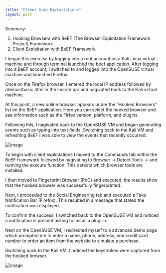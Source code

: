 ```yaml
---
title: "Client Side Exploitations"
layout: post
---
```

Summary:
  1. Hooking Browsers with BeEF (The Browser Exploitation Framework Project) Framework
  2. Client Exploitation with BeEF Framework

I began this exercise by logging into a root account on a Kali Linux virtual machine and through terminal launched the beef application.
After logging into a BeEF account, I switched to and logged into the OpenSUSE virtual machine and launched Firefox.

Once on the Firefox browser, I entered the local IP address followed by /demos/basic.html in the search bar and nagivated back to the Kali virtual machine.

At this point, a new online browser appears under the "Hooked Browsers" list on the BeEF application. Here you can select the hooked browser and see information such as the Firfox version, platform, and plugins.

Following this, I nagivated back to the OpenSUSE VM and began generating events such as typing into text fields. 
Switching back to the Kali VM and refreshing BeEF I was able to view the events that recently occurred.

![image](https://github.com/Devin10Dahlberg/devin10dahlberg.github.io/assets/149525072/5b5c48a5-e5be-42c0-ae20-a3db46c48fe0)

To begin with client exploitations I moved to the Commands tab within the BeEF framework followed by nagivating to Browser -> Detect Tools -> and running the execute function. This detects which browser tools are installed. 

I then moved to Fingerprint Browser (PoC) and executed, the results show that the hooked browser was successfully fingerprinted.

Next, I proceeded to the Social Engineering tab and executed a Fake Notification Bar (Firefox). This resulted in a message that stated the notification was displayed.

To confirm the success, I switched back to the OpenSUSE VM and noticed a notification is present asking to install a plug-in.

Next on the OpenSUSE VM, I redirected myself to a advanced demo page which prompted me to enter a name, phone, address, and credit card number to order an item from the website to simulate a purchase.

Switching back to the Kali VM, I noticed the keystrokes were captured from the hooked browser.

![image](https://github.com/Devin10Dahlberg/devin10dahlberg.github.io/assets/149525072/71611793-33dc-49bc-a1cb-f301f3b3b8e1)


